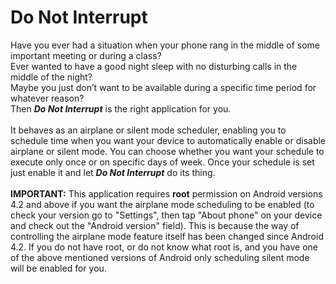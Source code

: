 Do Not Interrupt
===

Have you ever had a situation when your phone rang in the middle of some important meeting or during a class?<br>
Ever wanted to have a good night sleep with no disturbing calls in the middle of the night?<br>
Maybe you just don’t want to be available during a specific time period for whatever reason?<br>
Then ___Do Not Interrupt___ is the right application for you.<br><br>
It behaves as an airplane or silent mode scheduler, enabling you to schedule time when you want your device to automatically enable or disable airplane or silent mode. You can choose whether you want your schedule to execute only once or on specific days of week. Once your schedule is set just enable it and let ___Do Not Interrupt___ do its thing.<br><br>
__IMPORTANT:__ This application requires __root__ permission on Android versions 4.2 and above if you want the airplane mode scheduling to be enabled (to check your version go to "Settings", then tap "About phone" on your device and check out the "Android version" field). This is because the way of controlling the airplane mode feature itself has been changed since Android 4.2. If you do not have root, or do not know what root is, and you have one of the above mentioned versions of Android only scheduling silent mode will be enabled for you.

